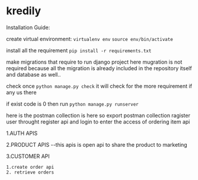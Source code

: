 # kredily


Installation Guide:

create virtual environment:
    `virtualenv env` 
    `source env/bin/activate`

install all the requirement `pip install -r requirements.txt`

make migrations that require to run django project here mugration is not required because all the migration is already included in the repository itself and database as well..

check once `python manage.py check` it will check for the more requirement if any us there

if exist code is 0 then run `python manage.py runserver`

here is the postman collection is here so export postman collection ragister user throught register api and login to enter the access of ordering item api

1.AUTH APIS


2.PRODUCT APIS --this apis is open api to share the product to marketing 


3.CUSTOMER API 
    

    1.create order api
    2. retrieve orders 
